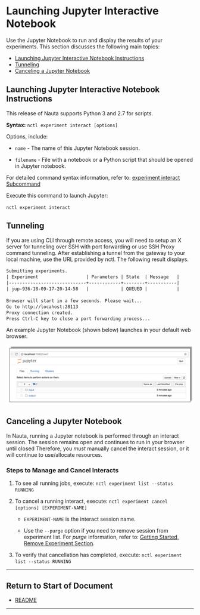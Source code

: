 # Launching Jupyter Interactive Notebook


Use the Jupyter Notebook to run and display the results of your experiments. This section discusses the following main topics:

 - [Launching Jupyter Interactive Notebook Instructions](#launching-jupyter-interactive-notebook-instructions)
 - [Tunneling](#tunneling)
 - [Canceling a Jupyter Notebook](#canceling-a-jupyter-notebook)

## Launching Jupyter Interactive Notebook Instructions

This release of Nauta supports Python 3 and 2.7 for scripts. 

**Syntax:** `nctl experiment interact [options]`

Options, include:

* `name` - The name of this Jupyter Notebook session. 

* `filename` - File with a notebook or a Python script that should be opened in Jupyter notebook.

For detailed command syntax information, refer to: [experiment interact Subcommand](experiment.md#interact-Subcommand)

Execute this command to launch Jupyter:

`nctl experiment interact`

## Tunneling

If you are using CLI through remote access, you will need to setup an X server for tunneling over SSH with port forwarding or use SSH Proxy command tunneling. After establishing a tunnel from the gateway to your local machine, use the URL provided by nctl. The following result displays.

```
Submitting experiments.
| Experiment                  | Parameters | State  | Message   |
|-----------------------------+------------+--------+-----------|
| jup-936-18-09-17-20-14-58   |            | QUEUED |           | 

Browser will start in a few seconds. Please wait...
Go to http://locahost:28113
Proxy connection created.
Press Ctrl-C key to close a port forwarding process...
```
  
An example Jupyter Notebook (shown below) launches in your default web browser. 

 ![](images/jupyter_dashbd.png)

## Canceling a Jupyter Notebook

In Nauta, running a Jupyter notebook is performed through an interact session. The session remains open and continues to run in your browser until closed Therefore, you _must_ manually cancel the interact session, or it will continue to use/allocate resources.
 
### Steps to Manage and Cancel Interacts

1. To see all running jobs, execute: `nctl experiment list --status RUNNING`

2. To cancel a running interact, execute: `nctl experiment cancel [options] [EXPERIMENT-NAME]`

   * `EXPERIMENT-NAME` is the interact session name.
   
   * Use the `--purge` option if you need to remove session from experiment list. For _purge_ information, refer to: [Getting Started, Remove Experiment Section](../actions/getting_started.md). 
   
3. To verify that cancellation has completed, execute: `nctl experiment list --status RUNNING` 
 
 ----------------------

## Return to Start of Document

* [README](../README.md)
----------------------


